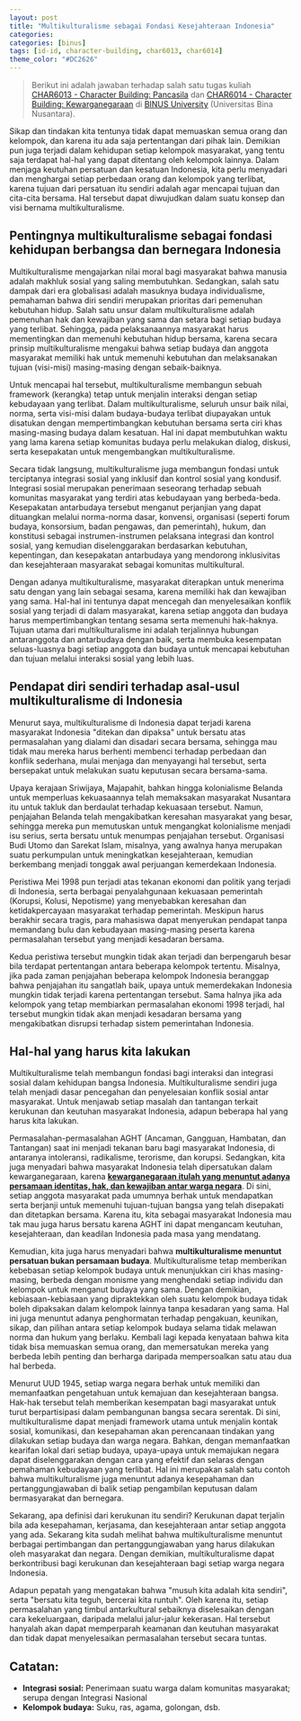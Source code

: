 ```yaml
---
layout: post
title: "Multikulturalisme sebagai Fondasi Kesejahteraan Indonesia"
categories: 
categories: [binus]
tags: [id-id, character-building, char6013, char6014]
theme_color: "#DC2626"
---
```

> Berikut ini adalah jawaban terhadap salah satu tugas kuliah [CHAR6013 - Character Building: Pancasila](https://curriculum.binus.ac.id/course/char6013/) dan [CHAR6014 - Character Building: Kewarganegaraan](https://curriculum.binus.ac.id/course/char6014/) di [BINUS University](https://binus.ac.id) (Universitas Bina Nusantara).

Sikap dan tindakan kita tentunya tidak dapat memuaskan semua orang dan kelompok, dan karena itu ada saja pertentangan dari pihak lain. Demikian pun juga terjadi dalam kehidupan setiap kelompok masyarakat, yang tentu saja terdapat hal-hal yang dapat ditentang oleh kelompok lainnya. Dalam menjaga keutuhan persatuan dan kesatuan Indonesia, kita perlu menyadari dan menghargai setiap perbedaan orang dan kelompok yang terlibat, karena tujuan dari persatuan itu sendiri adalah agar mencapai tujuan dan cita-cita bersama. Hal tersebut dapat diwujudkan dalam suatu konsep dan visi bernama multikulturalisme.

## Pentingnya multikulturalisme sebagai fondasi kehidupan berbangsa dan bernegara Indonesia
Multikulturalisme mengajarkan nilai moral bagi masyarakat bahwa manusia adalah makhluk sosial yang saling membutuhkan. Sedangkan, salah satu dampak dari era globalisasi adalah masuknya budaya individualisme, pemahaman bahwa diri sendiri merupakan prioritas dari pemenuhan kebutuhan hidup. Salah satu unsur dalam multikulturalisme adalah pemenuhan hak dan kewajiban yang sama dan setara bagi setiap budaya yang terlibat. Sehingga, pada pelaksanaannya masyarakat harus mementingkan dan memenuhi kebutuhan hidup bersama, karena secara prinsip multikulturalisme mengakui bahwa setiap budaya dan anggota masyarakat memiliki hak untuk memenuhi kebutuhan dan melaksanakan tujuan (visi-misi) masing-masing dengan sebaik-baiknya.

Untuk mencapai hal tersebut, multikulturalisme membangun sebuah framework (kerangka) tetap untuk menjalin interaksi dengan setiap kebudayaan yang terlibat. Dalam multikulturalisme, seluruh unsur baik nilai, norma, serta visi-misi dalam budaya-budaya terlibat diupayakan untuk disatukan dengan mempertimbangkan kebutuhan bersama serta ciri khas masing-masing budaya dalam kesatuan. Hal ini dapat membutuhkan waktu yang lama karena setiap komunitas budaya perlu melakukan dialog, diskusi, serta kesepakatan untuk mengembangkan multikulturalisme.

Secara tidak langsung, multikulturalisme juga membangun fondasi untuk terciptanya integrasi sosial yang inklusif dan kontrol sosial yang kondusif. Integrasi sosial merupakan penerimaan seseorang terhadap sebuah komunitas masyarakat yang terdiri atas kebudayaan yang berbeda-beda. Kesepakatan antarbudaya tersebut menganut perjanjian yang dapat dituangkan melalui norma-norma dasar, konvensi, organisasi (seperti forum budaya, konsorsium, badan pengawas, dan pemerintah), hukum, dan konstitusi sebagai instrumen-instrumen pelaksana integrasi dan kontrol sosial, yang kemudian diselenggarakan berdasarkan kebutuhan, kepentingan, dan kesepakatan antarbudaya yang mendorong inklusivitas dan kesejahteraan masyarakat sebagai komunitas multikultural.

Dengan adanya multikulturalisme, masyarakat diterapkan untuk menerima satu dengan yang lain sebagai sesama, karena memiliki hak dan kewajiban yang sama. Hal-hal ini tentunya dapat mencegah dan menyelesaikan konflik sosial yang terjadi di dalam masyarakat, karena setiap anggota dan budaya harus mempertimbangkan tentang sesama serta memenuhi hak-haknya. Tujuan utama dari multikulturalisme ini adalah terjalinnya hubungan antaranggota dan antarbudaya dengan baik, serta membuka kesempatan seluas-luasnya bagi setiap anggota dan budaya untuk mencapai kebutuhan dan tujuan melalui interaksi sosial yang lebih luas.

## Pendapat diri sendiri terhadap asal-usul multikulturalisme di Indonesia
Menurut saya, multikulturalisme di Indonesia dapat terjadi karena masyarakat Indonesia "ditekan dan dipaksa" untuk bersatu atas permasalahan yang dialami dan disadari secara bersama, sehingga mau tidak mau mereka harus berhenti membenci terhadap perbedaan dan konflik sederhana, mulai menjaga dan menyayangi hal tersebut, serta bersepakat untuk melakukan suatu keputusan secara bersama-sama.

Upaya kerajaan Sriwijaya, Majapahit, bahkan hingga kolonialisme Belanda untuk memperluas kekuasaannya telah memaksakan masyarakat Nusantara itu untuk takluk dan berdaulat terhadap kekuasaan tersebut. Namun, penjajahan Belanda telah mengakibatkan keresahan masyarakat yang besar, sehingga mereka pun memutuskan untuk mengangkat kolonialisme menjadi isu serius, serta bersatu untuk menumpas penjajahan tersebut. Organisasi Budi Utomo dan Sarekat Islam, misalnya, yang awalnya hanya merupakan suatu perkumpulan untuk meningkatkan kesejahteraan, kemudian berkembang menjadi tonggak awal perjuangan kemerdekaan Indonesia.

Peristiwa Mei 1998 pun terjadi atas tekanan ekonomi dan politik yang terjadi di Indonesia, serta berbagai penyalahgunaan kekuasaan pemerintah (Korupsi, Kolusi, Nepotisme) yang menyebabkan keresahan dan ketidakpercayaan masyarakat terhadap pemerintah. Meskipun harus berakhir secara tragis, para mahasiswa dapat menyerukan pendapat tanpa memandang bulu dan kebudayaan masing-masing peserta karena permasalahan tersebut yang menjadi kesadaran bersama.

Kedua peristiwa tersebut mungkin tidak akan terjadi dan berpengaruh besar bila terdapat pertentangan antara beberapa kelompok tertentu. Misalnya, jika pada zaman penjajahan beberapa kelompok Indonesia beranggap bahwa penjajahan itu sangatlah baik, upaya untuk memerdekakan Indonesia mungkin tidak terjadi karena pertentangan tersebut. Sama halnya jika ada kelompok yang tetap membiarkan permasalahan ekonomi 1998 terjadi, hal tersebut mungkin tidak akan menjadi kesadaran bersama yang mengakibatkan disrupsi terhadap sistem pemerintahan Indonesia.

## Hal-hal yang harus kita lakukan

Multikulturalisme telah membangun fondasi bagi interaksi dan integrasi sosial dalam kehidupan bangsa Indonesia. Multikulturalisme sendiri juga telah menjadi dasar pencegahan dan penyelesaian konflik sosial antar masyarakat. Untuk menjawab setiap masalah dan tantangan terkait kerukunan dan keutuhan masyarakat Indonesia, adapun beberapa hal yang harus kita lakukan.

Permasalahan-permasalahan AGHT (Ancaman, Gangguan, Hambatan, dan Tantangan) saat ini menjadi tekanan baru bagi masyarakat Indonesia, di antaranya intoleransi, radikalisme, terorisme, dan korupsi. Sedangkan, kita juga menyadari bahwa masyarakat Indonesia telah dipersatukan dalam kewarganegaraan, karena **[kewarganegaraan itulah yang menuntut adanya persamaan identitas, hak, dan kewajiban antar warga negara](/binus/character-building/char6014/2020/03/27/persaudaraan-sebagai-kunci-utama-kewarganegaraan-indonesia.html)**. Di sini, setiap anggota masyarakat pada umumnya berhak untuk mendapatkan serta berjanji untuk memenuhi tujuan-tujuan bangsa yang telah disepakati dan ditetapkan bersama. Karena itu, kita sebagai masyarakat Indonesia mau tak mau juga harus bersatu karena AGHT ini dapat mengancam keutuhan, kesejahteraan, dan keadilan Indonesia pada masa yang mendatang.

Kemudian, kita juga harus menyadari bahwa **multikulturalisme menuntut persatuan bukan persamaan budaya**. Multikulturalisme tetap memberikan kebebasan setiap kelompok budaya untuk menunjukkan ciri khas masing-masing, berbeda dengan monisme yang menghendaki setiap individu dan kelompok untuk menganut budaya yang sama. Dengan demikian, kebiasaan-kebiasaan yang dipraktekkan oleh suatu kelompok budaya tidak boleh dipaksakan dalam kelompok lainnya tanpa kesadaran yang sama. Hal ini juga menuntut adanya penghormatan terhadap pengakuan, keunikan, sikap, dan pilihan antara setiap kelompok budaya selama tidak melawan norma dan hukum yang berlaku. Kembali lagi kepada kenyataan bahwa kita tidak bisa memuaskan semua orang, dan memersatukan mereka yang berbeda lebih penting dan berharga daripada mempersoalkan satu atau dua hal berbeda.

Menurut UUD 1945, setiap warga negara berhak untuk memiliki dan memanfaatkan pengetahuan untuk kemajuan dan kesejahteraan bangsa. Hak-hak tersebut telah memberikan kesempatan bagi masyarakat untuk turut berpartisipasi dalam pembangunan bangsa secara serentak. Di sini, multikulturalisme dapat menjadi framework utama untuk menjalin kontak sosial, komunikasi, dan kesepahaman akan perencanaan tindakan yang dilakukan setiap budaya dan warga negara. Bahkan, dengan memanfaatkan kearifan lokal dari setiap budaya, upaya-upaya untuk memajukan negara dapat diselenggarakan dengan cara yang efektif dan selaras dengan pemahaman kebudayaan yang terlibat. Hal ini merupakan salah satu contoh bahwa multikulturalisme juga menuntut adanya kesepahaman dan pertanggungjawaban di balik setiap pengambilan keputusan dalam bermasyarakat dan bernegara.

Sekarang, apa definisi dari kerukunan itu sendiri? Kerukunan dapat terjalin bila ada kesepahaman, kerjasama, dan kesejahteraan antar setiap anggota yang ada. Sekarang kita sudah melihat bahwa multikulturalisme menuntut berbagai pertimbangan dan pertanggungjawaban yang harus dilakukan oleh masyarakat dan negara. Dengan demikian, multikulturalisme dapat berkontribusi bagi kerukunan dan kesejahteraan bagi setiap warga negara Indonesia.

Adapun pepatah yang mengatakan bahwa "musuh kita adalah kita sendiri", serta "bersatu kita teguh, bercerai kita runtuh". Oleh karena itu, setiap permasalahan yang timbul antarkultural sebaiknya diselesaikan dengan cara kekeluargaan, daripada melalui jalur-jalur kekerasan. Hal tersebut hanyalah akan dapat memperparah keamanan dan keutuhan masyarakat dan tidak dapat menyelesaikan permasalahan tersebut secara tuntas.

## Catatan:
+ **Integrasi sosial:** Penerimaan suatu warga dalam komunitas masyarakat; serupa dengan Integrasi Nasional
+ **Kelompok budaya:** Suku, ras, agama, golongan, dsb.
